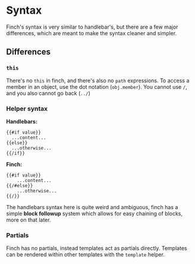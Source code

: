 
# Syntax

Finch's syntax is very similar to handlebar's, but there are a few major differences, which are meant to make the syntax cleaner and simpler. 

## Differences

### `this`

There's no `this` in finch, and there's also no `path` expressions. To access a member in an object, use the dot notation (`obj.member`). You cannot use `/`, and you also cannot go back (`../`)

### Helper syntax

**Handlebars:**
```
{{#if value}}
  ...content...
{{else}}
  ...otherwise...
{{/if}}
```

**Finch:**
```
{{#if value}}
    ...content...
{{/#else}}
    ...otherwise...
{{/}}
```

The handlebars syntax here is quite weird and ambiguous, finch has a simple **block followup** system which allows for easy chaining of blocks, more on that later.

### Partials

Finch has no partials, instead templates act as partials directly. Templates can be rendered within other templates with the `template` helper.
